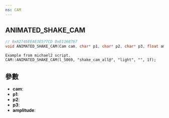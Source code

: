 ```yaml
---
ns: CAM
---
```

## ANIMATED_SHAKE_CAM

```c
// 0xA2746EEAE3E577CD 0xE1168767
void ANIMATED_SHAKE_CAM(Cam cam, char* p1, char* p2, char* p3, float amplitude);
```

```
Example from michael2 script.  
CAM::ANIMATED_SHAKE_CAM(l_5069, "shake_cam_all@", "light", "", 1f);  
```

## 參數
* **cam**: 
* **p1**: 
* **p2**: 
* **p3**: 
* **amplitude**: 

